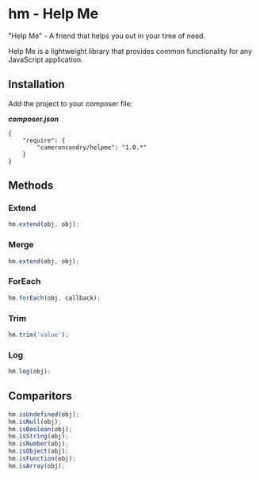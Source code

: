 # hm - Help Me

"Help Me" - A friend that helps you out in your time of need.

Help Me is a lightweight library that provides common functionality for any JavaScript application.

## Installation

Add the project to your composer file:

***composer.json***
```
{
    "require": {
        "cameroncondry/helpme": "1.0.*"
    }
}
```

## Methods

### Extend

```js
hm.extend(obj, obj);
```

### Merge

```javascript
hm.extend(obj, obj);
```

### ForEach

```javascript
hm.forEach(obj, callback);
```

### Trim

```js
hm.trim('value');
```

### Log

```js
hm.log(obj);
```

## Comparitors

```js
hm.isUndefined(obj);
hm.isNull(obj);
hm.isBoolean(obj);
hm.isString(obj);
hm.isNumber(obj);
hm.isObject(obj);
hm.isFunction(obj);
hm.isArray(obj);
```
